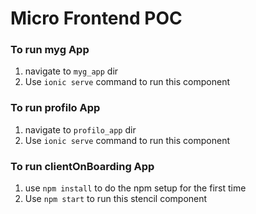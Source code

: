 # Micro Frontend POC

### To run **myg App**
1. navigate to `myg_app` dir
2. Use `ionic serve` command to run this component


### To run **profilo App**
1. navigate to `profilo_app` dir
2. Use `ionic serve` command to run this component


### To run **clientOnBoarding App**
1. use `npm install` to do the npm setup for the first time
2. Use `npm start` to run this stencil component